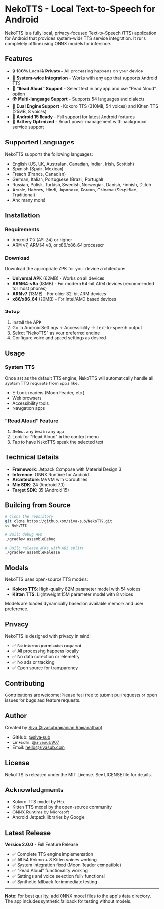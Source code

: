 # NekoTTS - Local Text-to-Speech for Android

NekoTTS is a fully local, privacy-focused Text-to-Speech (TTS) application for Android that provides system-wide TTS service integration. It runs completely offline using ONNX models for inference.

## Features

- 🔒 **100% Local & Private** - All processing happens on your device
- 🎯 **System-wide Integration** - Works with any app that supports Android TTS
- 📖 **"Read Aloud" Support** - Select text in any app and use "Read Aloud" option
- 🌍 **Multi-language Support** - Supports 54 languages and dialects
- 🎨 **Dual Engine Support** - Kokoro TTS (310MB, 54 voices) and Kitten TTS (25MB, 8 voices)
- 🚀 **Android 15 Ready** - Full support for latest Android features
- 🔋 **Battery Optimized** - Smart power management with background service support

## Supported Languages

NekoTTS supports the following languages:
- English (US, UK, Australian, Canadian, Indian, Irish, Scottish)
- Spanish (Spain, Mexican)
- French (France, Canadian)
- German, Italian, Portuguese (Brazil, Portugal)
- Russian, Polish, Turkish, Swedish, Norwegian, Danish, Finnish, Dutch
- Arabic, Hebrew, Hindi, Japanese, Korean, Chinese (Simplified, Traditional)
- And many more!

## Installation

### Requirements
- Android 7.0 (API 24) or higher
- ARM v7, ARM64 v8, or x86/x86_64 processor

### Download

Download the appropriate APK for your device architecture:

- **Universal APK** (62MB) - Works on all devices
- **ARM64-v8a** (18MB) - For modern 64-bit ARM devices (recommended for most phones)
- **ARMv7** (13MB) - For older 32-bit ARM devices
- **x86/x86_64** (20MB) - For Intel/AMD based devices

### Setup

1. Install the APK
2. Go to Android Settings → Accessibility → Text-to-speech output
3. Select "NekoTTS" as your preferred engine
4. Configure voice and speed settings as desired

## Usage

### System TTS
Once set as the default TTS engine, NekoTTS will automatically handle all system TTS requests from apps like:
- E-book readers (Moon Reader, etc.)
- Web browsers
- Accessibility tools
- Navigation apps

### "Read Aloud" Feature
1. Select any text in any app
2. Look for "Read Aloud" in the context menu
3. Tap to have NekoTTS speak the selected text

## Technical Details

- **Framework**: Jetpack Compose with Material Design 3
- **Inference**: ONNX Runtime for Android
- **Architecture**: MVVM with Coroutines
- **Min SDK**: 24 (Android 7.0)
- **Target SDK**: 35 (Android 15)

## Building from Source

```bash
# Clone the repository
git clone https://github.com/siva-sub/NekoTTS.git
cd NekoTTS

# Build debug APK
./gradlew assembleDebug

# Build release APKs with ABI splits
./gradlew assembleRelease
```

## Models

NekoTTS uses open-source TTS models:
- **Kokoro TTS**: High-quality 82M parameter model with 54 voices
- **Kitten TTS**: Lightweight 15M parameter model with 8 voices

Models are loaded dynamically based on available memory and user preference.

## Privacy

NekoTTS is designed with privacy in mind:
- ✅ No internet permission required
- ✅ All processing happens locally
- ✅ No data collection or telemetry
- ✅ No ads or tracking
- ✅ Open source for transparency

## Contributing

Contributions are welcome! Please feel free to submit pull requests or open issues for bugs and feature requests.

## Author

Created by [Siva (Sivasubramanian Ramanathan)](https://sivasub.com)
- GitHub: [@siva-sub](https://github.com/siva-sub)
- LinkedIn: [@sivasub987](https://linkedin.com/in/sivasub987)
- Email: hello@sivasub.com

## License

NekoTTS is released under the MIT License. See LICENSE file for details.

## Acknowledgments

- Kokoro TTS model by Hex
- Kitten TTS model by the open-source community
- ONNX Runtime by Microsoft
- Android Jetpack libraries by Google

## Latest Release

**Version 2.0.0** - Full Feature Release
- ✅ Complete TTS engine implementation
- ✅ All 54 Kokoro + 8 Kitten voices working
- ✅ System integration fixed (Moon Reader compatible)
- ✅ "Read Aloud" functionality working
- ✅ Settings and voice selection fully functional
- ✅ Synthetic fallback for immediate testing

---

**Note**: For best quality, add ONNX model files to the app's data directory. The app includes synthetic fallback for testing without models.
